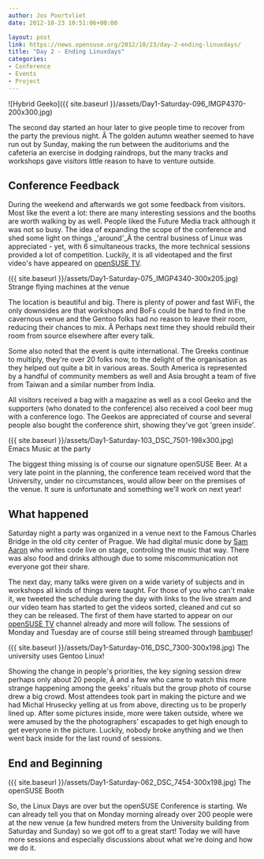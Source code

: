```yaml
---
author: Jos Poortvliet
date: 2012-10-23 10:51:06+00:00

layout: post
link: https://news.opensuse.org/2012/10/23/day-2-ending-linuxdays/
title: "Day 2 - Ending Linuxdays"
categories:
- Conference
- Events
- Project
---
```

![Hybrid Geeko]({{ site.baseurl }}/assets/Day1-Saturday-096_IMGP4370-200x300.jpg)

The second day started an hour later to give people time to recover from the party the previous night. Â The golden autumn weather seemed to have run out by Sunday, making the run between the auditoriums and the cafeteria an exercise in dodging raindrops, but the many tracks and workshops gave visitors little reason to have to venture outside.<!-- more -->


## Conference Feedback


During the weekend and afterwards we got some feedback from visitors. Most like the event a lot: there are many interesting sessions and the booths are worth walking by as well. People liked the Future Media track although it was not so busy. The idea of expanding the scope of the conference and shed some light on things _'around'_Â the central business of Linux was appreciated - yet, with 6 simultaneous tracks, the more technical sessions provided a lot of competition. Luckily, it is all videotaped and the first video's have appeared on [openSUSE TV](http://www.youtube.com/openSUSEtv).

({{ site.baseurl }}/assets/Day1-Saturday-075_IMGP4340-300x205.jpg) Strange flying machines at the venue

The location is beautiful and big. There is plenty of power and fast WiFi, the only downsides are that workshops and BoFs could be hard to find in the cavernous venue and the Gentoo folks had no reason to leave their room, reducing their chances to mix. Â Perhaps next time they should rebuild their room from source elsewhere after every talk.

Some also noted that the event is quite international. The Greeks continue to multiply, they're over 20 folks now, to the delight of the organisation as they helped out quite a bit in various areas. South America is represented by a handful of community members as well and Asia brought a team of five from Taiwan and a similar number from India.

All visitors received a bag with a magazine as well as a cool Geeko and the supporters (who donated to the conference) also received a cool beer mug with a conference logo. The Geekos are appreciated of course and several people also bought the conference shirt, showing they've got 'green inside'.

({{ site.baseurl }}/assets/Day1-Saturday-103_DSC_7501-198x300.jpg) Emacs Music at the party

The biggest thing missing is of course our signature openSUSE Beer. At a very late point in the planning, the conference team received word that the University, under no circumstances, would allow beer on the premises of the venue. It sure is unfortunate and something we'll work on next year!



## What happened


Saturday night a party was organized in a venue next to the Famous Charles Bridge in the old city center of Prague. We had digital music done by [Sam Aaron](http://sam.aaron.name/) who writes code live on stage, controling the music that way. There was also food and drinks although due to some miscommunication not everyone got their share.

The next day, many talks were given on a wide variety of subjects and in workshops all kinds of things were taught. For those of you who can't make it, we tweeted the schedule during the day with links to the live stream and our video team has started to get the videos sorted, cleaned and cut so they can be released. The first of them have started to appear on our [openSUSE TV](http://www.youtube.com/openSUSEtv) channel already and more will follow. The sessions of Monday and Tuesday are of course still being streamed through [bambuser](http://bambuser.com/channel/opensusetv)!

({{ site.baseurl }}/assets/Day1-Saturday-016_DSC_7300-300x198.jpg) The university uses Gentoo Linux!

Showing the change in people's priorities, the key signing session drew perhaps only about 20 people, Â and a few who came to watch this more strange happening among the geeks' rituals but the group photo of course drew a big crowd. Most attendees took part in making the picture and we had 	Michal Hrusecky yelling at us from above, directing us to be properly lined up. After some pictures inside, more were taken outside, where we were amused by the the photographers' escapades to get high enough to get everyone in the picture. Luckily, nobody broke anything and we then went back inside for the last round of sessions.



## End and Beginning



({{ site.baseurl }}/assets/Day1-Saturday-062_DSC_7454-300x198.jpg) The openSUSE Booth

So, the Linux Days are over but the openSUSE Conference is starting. We can already tell you that on Monday morning already over 200 people were at the new venue (a few hundred meters from the University building from Saturday and Sunday) so we got off to a great start! Today we will have more sessions and especially discussions about what we're doing and how we do it.		

